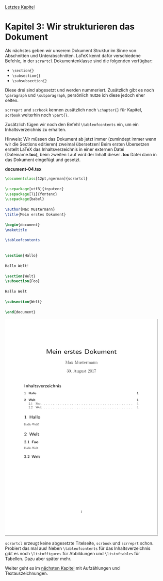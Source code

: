 [Letztes Kapitel](Kapitel2.md)

# Kapitel 3: Wir strukturieren das Dokument


Als nächstes geben wir unserem Dokument Struktur im Sinne von Abschnitten und Unterabschnitten. LaTeX kennt dafür verschiedene Befehle, in der `scrartcl` Dokumentenklasse sind die folgenden verfügbar:

* `\section{}`
* `\subsection{}`
* `\subsubsection{}`

Diese drei sind abgesetzt und werden nummeriert. Zusätzlich gibt es noch `\paragraph` und `\subparagraph`, persönlich nutze ich diese jedoch eher selten.

`scrreprt` und `scrbook` kennen zusätzlich noch `\chapter{}` für Kapitel, `scrbook` weiterhin noch `\part{}`.

Zusätzlich fügen wir noch den Befehl `\tableofcontents` ein, um ein Inhaltsverzeichnis zu erhalten. 

Hinweis: Wir müssen das Dokument ab jetzt immer (zumindest immer wenn wir die Sections editieren) zweimal übersetzen! Beim ersten Übersetzen erstellt LaTeX das Inhaltsverzeichnis in einer externen Datei (Dateiname.**toc**), beim zweiten Lauf wird der Inhalt dieser **.toc** Datei dann in das Dokument eingefügt und gesetzt.

**document-04.tex**

```latex
\documentclass[12pt,ngerman]{scrartcl}

\usepackage[utf8]{inputenc}
\usepackage[T1]{fontenc}
\usepackage{babel}

\author{Max Mustermann}
\title{Mein erstes Dokument}

\begin{document}
\maketitle

\tableofcontents


\section{Hallo}

Hallo Welt!

\section{Welt}
\subsection{Foo}

Hallo Welt

\subsection{Welt}

\end{document}
```

![document-04.png](./code/document-04.png)

`scrartcl` erzeugt keine abgesetzte Titelseite, `scrbook` und `scrreprt` schon. Probiert das mal aus! Neben `\tableofcontents` für das Inhaltsverzeichnis gibt es noch `\listoffigures` für Abbildungen und `\listoftables` für Tabellen. Dazu aber später mehr.

Weiter geht es im [nächsten Kapitel](Kapitel4.md) mit Aufzählungen und Textauszeichnungen.
